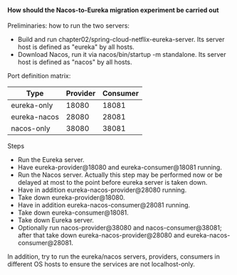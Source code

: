 #### How should the Nacos-to-Eureka migration experiment be carried out

Preliminaries: how to run the two servers:

* Build and run chapter02/spring-cloud-netflix-eureka-server. Its server host is defined as "eureka" by all hosts.
* Download Nacos, run it via nacos/bin/startup -m standalone. Its server host is defined as "nacos" by all hosts.

Port definition matrix:

| Type         | Provider | Consumer |
| ------------ | -------- | -------- |
| eureka-only  | 18080    | 18081    |
| eureka-nacos | 28080    | 28081    |
| nacos-only   | 38080    | 38081    |

Steps

* Run the Eureka server.
* Have eureka-provider@18080 and eureka-consumer@18081 running.
* Run the Nacos server. Actually this step may be performed now or be delayed at most to the point before eureka server is taken down.
* Have in addition eureka-nacos-provider@28080 running.
* Take down eureka-provider@18080.
* Have in addition eureka-nacos-consumer@28081 running.
* Take down eureka-consumer@18081.
* Take down Eureka server.
* Optionally run nacos-provider@38080 and nacos-consumer@38081; after that take down eureka-nacos-provider@28080 and eureka-nacos-consumer@28081.

In addition, try to run the eureka/nacos servers, providers, consumers in different OS hosts to ensure the services are not localhost-only.
